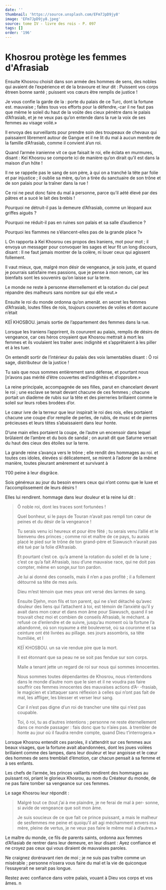 ```yaml
---
date: ''
thumbnail: 'https://source.unsplash.com/EFm7JpD9jy8'
image: 'EFm7JpD9jy8.jpeg'
source: tome IV - livre des rois - P. 097
tags: []
order: '196'
---
```


# Khosrou protège les femmes d'Afrasiab

Ensuite Khosrou choisit dans son armée des hommes de sens, des nobles qui avaient de l’expérience et de la bravoure et leur dit : Puissent vos corps êtreen bonne santé ; puissent vos cœurs être remplis de justice !

Je vous confie la garde de la : porte du palais de ce Turc, dont la fortune est. mauvaise ; faites tous vos efforts pour la défendre,-car il ne faut pas que même le soleil du haut de la voûte des cieux pénètre dans le palais d’Afrasiab, et je ne veux pas qu’on entende dans la rue la voix de ses femmes au visage voilé.»

Il envoya des surveillants pour prendre soin des troupeaux de chevaux qui paissaient librement autour de Gangue et il ne lit du mal à aucun membre de la famille d’Afrasiab, comme il convient à’un roi.

Quand l’armée iranienne vit ce que faisait le roi, elle éclata en murmures, disant : Keï Khosrou se comporte ici de manière qu’on dirait qu’il est dans la maison d’un hôte !

Il ne se rappelle pas le sang de son père, à qui on a tranché la tête par folie et par injustice ; il oublie sa mère, qu’on a tirée du sanctuaire de son trône et de son palais pour la traîner dans la rue !

Ce roi ne peut donc faire du mal à personne, parce qu’il aété élevé par des pâtres et a sucé le lait des brebis !

Pourquoi ne détruit-il pas la demeure d’Afrasiab, comme un léopard aux griffes aiguës ?

Pourquoi ne réduit-il pas en ruines son palais et sa salle d’audience ?

Pourquoi les flammes ne s’élancent-elles pas de la grande place ?»

L On rapporta à Keï Khosrou ces propos des lraniens, mot pour mot ; il envoya un messager pour convoquer les sages et leur fit un long discours, disant : Il ne faut jamais montrer de la colère, ni louer ceux qui agissent follement.

Il vaut mieux, que, malgré mon désir de vengeance, je sois juste, et quand je pourrais satisfaire mes passions, que je pense à mon renom, car les bienfaits sont les souvenirs qu’on laisse sur la terre.

Le monde ne reste à personne éternellement et la rotation du ciel peut répandre des malheurs sans nombre sur qui elle veut.»

Ensuite le roi du monde ordonna qu’on amenât. en secret les femmes d’Afrasiab, loutes filles de rois, toujours couvertes de voiles et dont aucune n’était

KEÏ KHOSBOU. jamais sortie de l’appartement des femmes dans la rue.

Lorsque les Iraniens l’apprirent, ils coururent au palais, remplis de désirs de vengeance, car ces héros croyaient que Khosrou mettrait à mort les femmes et ils voulaient les traiter avec indignité et s’apprêtaient à les piller et à les tuer.

On entendit sortir de l’intérieur du palais des voix lamentables disant : Ô roi sage, distributeur de la justice !

Tu sais que nous sommes entièrement sans défense, et pourtant nous [n’avons pas mérité d’être couvertes
œd’indignités et d’opprobre.»

La reine principale, accompagnée de ses filles, parut en chancelant devant le roi ; une esclave se tenait devant chacune de ces femmes ; chacune portait un diadème de rubis sur la tête et des pierreries brillaient comme le soleil sur leurs robes brodées d’or.

Le cœur ivre de la terreur que leur inspirait le roi des rois, elles portaient chacune une coupe d’or remplie de perles, de rubis, de musc et de pierres précieuses et leurs têtes s’abaissaient dans leur honte.

D’une main elles portaient la coupe, de l’autre un encensoir dans lequel brûlaient de l’ambre et du bois de sandal ; on aurait dit que Saturne versait du haut des cieux des étoiles sur la terre.

La grande reine s’avança vers le trône ; elle rendit des hommages au roi. et toutes ces idoles, élevées si délicatement, se mirent à l’adorer de la même manière, toutes pleurant amèrement et survivant à

1’00 peine à leur disgrâce.

Sois généreux au jour du besoin envers ceux qui n’ont connu que le luxe et l’accomplissement de leurs désirs !

Elles lui rendirent. hommage dans leur douleur et la reine lui dit :

> Ô noble roi, dont les traces sont fortunées !
>
> Quel bonheur, si le pays de Touran n’avait pas rempli ton cœur de peines et du désir de la vengeance !
>
> Tu serais venu ici heureux et pour être fêté ; tu serais venu l’allié et le bienvenu des princes ; comme roi et maître de ce pays, tu aurais placé le pied sur le trône de ton grand-père et Siawusch n’aurait pas été tué par la folie d’Afrasiab.
>
> Et pourtant c’est ce. qu’a amené la rotation du soleil et de la lune ; c’est ce qu’a fait Afrasiab, issu d’une mauvaise race, qui ne doit pas compter, même en songe,sur ton pardon.
>
> Je lui ai donné des conseils, mais il n’en a pas profité ; il a follement détourné sa tête de mes avis.
>
> Dieu m’est témoin que mes yeux ont versé des larmes de sang.
>
> Ensuite Djehn, mon fils et ton parent, qui ne s’est détaché qu’avec douleur des liens qui l’attachent à toi, est témoin de l’anxiété qu’il y avait dans mon cœur et dans mon âme pour Siawusch, quand il se trouvait chez moi et combien de conseils Afrasiab, le méchant. a refusé ce d’enlendre et de suivre, jusqu’au moment où la fortune l’a abandonné, où son royaume a été bouleversé, où sa couronne et sa ceinture ont été livrées au pillage. ses jours assombris, sa tête humiliée, et I
>
> KEÏ KHOSBOU. un sa vie rendue pire que la mort.
>
> Il est étonnant que sa peau ne se soit pas fendue sur son corps.
>
> Malle a tenant jette un regard de roi sur nous qui sommes innocentes.
>
> Nous sommes toutes dépendantes de Khosrou, nous n’entendons dans le monde d’autre nom que le sien et il ne voudra pas faire souffrir ces femmes innocentes des mauvaises actions d’A-
> -frasiab, le magicien et s’attaquer sans réflexion à celles qui n’ont pas fait de mal, les affliger, les blesser et verser leur sang.
>
> Car il n’est pas digne d’un roi de trancher une tête qui n’est pas coupable.
>
> Toi, ô roi, tu as d’autres intentions ; personne ne reste éternellement dans ce monde passager : fais donc que tu n’aies pas. à trembler de honte au jour où il faudra rendre compte, quand Dieu t’interrogera.»

Lorsque Khosrou entendit ces paroles, il s’attendrit sur ces femmes aux beaux visages, que la fortune avait abandonnées, dont les joues voilées brillaient comme des lampes, dans leur douleur et leur angoisse et le cœur des hommes de sens tremblait d’émotion, car chacun pensait à sa femme et à ses enfants.

Les chefs de l’armée, les princes vaillants rendirent des hommages au puissant roi, priant le glorieux Khosrou, au nom du Créateur du monde, de ne pas faire tomber sa vengeance sur ces femmes.

Le sage Khosrou leur répondit :

> Malgré tout ce
> (tout j’ai à me plaindre, je ne ferai de mal à per- sonne, si avide de vengeance que soit mon âme.
>
> Je suis soucieux de ce que fait ce prince puissant, a mais le malheur de sesfemmes me peine et quoiqu’il ait agi méchamment envers ma mère, pleine de vertus, je ne veux pas faire le même mal à d’autres.»

Le maître du monde, ce fils de parents saints, ordonna aux femmes d’Afiasiab de rentrer dans leur demeure, en leur disant : Ayez confiance et ne croyez pas ceux qui vous diraient de mauvaises paroles.

Ne craignez dorénavant rien de moi ; je ne suis pas traître comme un misérable ; personne n’osera vous faire du mal et la vie de quiconque l’essayerait ne serait pas longue.

Restez avec confiance dans votre palais, vouant à Dieu vos corps et vos âmes. n
